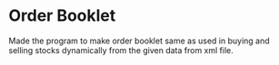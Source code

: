 # Order Booklet
Made the program to make order booklet same as used in buying and selling stocks dynamically from the given data from xml file.
